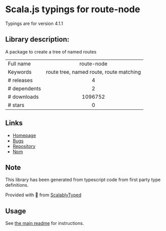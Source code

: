 
# Scala.js typings for route-node

Typings are for version 4.1.1

## Library description:
A package to create a tree of named routes

|                    |                 |
| ------------------ | :-------------: |
| Full name          | route-node |
| Keywords           | route tree, named route, route matching |
| # releases         | 4 |
| # dependents       | 2 |
| # downloads        | 1096752 |
| # stars            | 0 |

## Links
- [Homepage](https://github.com/troch/route-node)
- [Bugs](https://github.com/troch/route-node/issues)
- [Repository](https://github.com/troch/route-node)
- [Npm](https://www.npmjs.com/package/route-node)
    


## Note
This library has been generated from typescript code from first party type definitions.

Provided with :purple_heart: from [ScalablyTyped](https://github.com/oyvindberg/ScalablyTyped)

## Usage
See [the main readme](../../readme.md) for instructions.


